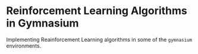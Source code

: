 # Reinforcement Learning Algorithms in Gymnasium
Implementing Reainforcement Learning algorithms in some of the `gymnasium` environments.
